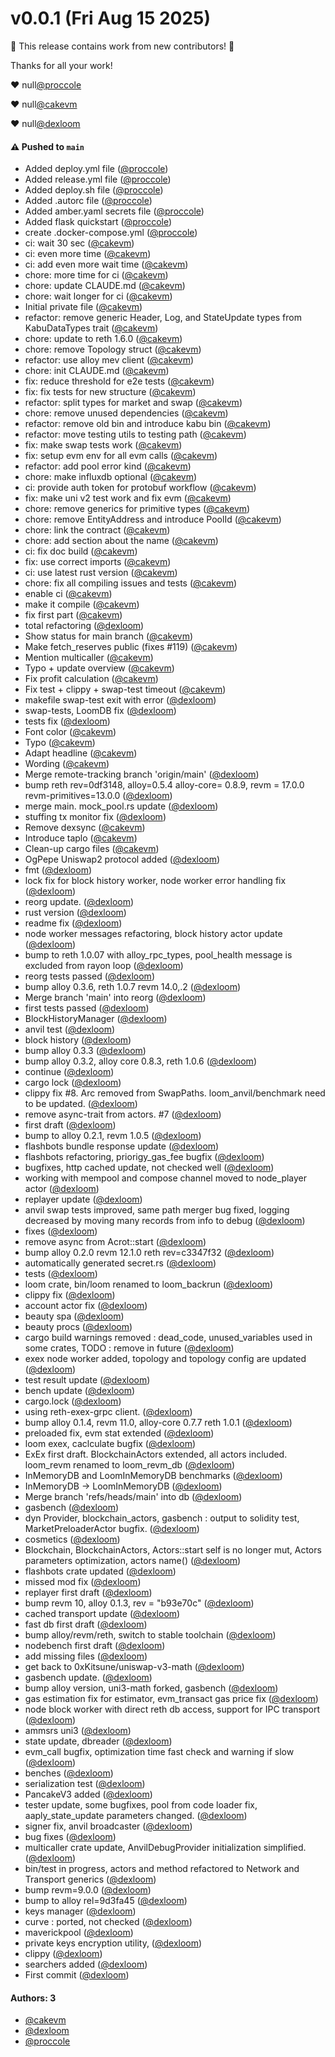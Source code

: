 # v0.0.1 (Fri Aug 15 2025)

:tada: This release contains work from new contributors! :tada:

Thanks for all your work!

:heart: null[@proccole](https://github.com/proccole)

:heart: null[@cakevm](https://github.com/cakevm)

:heart: null[@dexloom](https://github.com/dexloom)

#### ⚠️ Pushed to `main`

- Added deploy.yml file ([@proccole](https://github.com/proccole))
- Added release.yml file ([@proccole](https://github.com/proccole))
- Added deploy.sh file ([@proccole](https://github.com/proccole))
- Added .autorc file ([@proccole](https://github.com/proccole))
- Added amber.yaml secrets file ([@proccole](https://github.com/proccole))
- Added flask quickstart ([@proccole](https://github.com/proccole))
- create .docker-compose.yml ([@proccole](https://github.com/proccole))
- ci: wait 30 sec ([@cakevm](https://github.com/cakevm))
- ci: even more time ([@cakevm](https://github.com/cakevm))
- ci: add even more wait time ([@cakevm](https://github.com/cakevm))
- chore: more time for ci ([@cakevm](https://github.com/cakevm))
- chore: update CLAUDE.md ([@cakevm](https://github.com/cakevm))
- chore: wait longer for ci ([@cakevm](https://github.com/cakevm))
- Initial private file ([@cakevm](https://github.com/cakevm))
- refactor: remove generic Header, Log, and StateUpdate types from KabuDataTypes trait ([@cakevm](https://github.com/cakevm))
- chore: update to reth 1.6.0 ([@cakevm](https://github.com/cakevm))
- chore: remove Topology struct ([@cakevm](https://github.com/cakevm))
- refactor: use alloy mev client ([@cakevm](https://github.com/cakevm))
- chore: init CLAUDE.md ([@cakevm](https://github.com/cakevm))
- fix: reduce threshold for e2e tests ([@cakevm](https://github.com/cakevm))
- fix: fix tests for new structure ([@cakevm](https://github.com/cakevm))
- refactor: split types for market and swap ([@cakevm](https://github.com/cakevm))
- chore: remove unused dependencies ([@cakevm](https://github.com/cakevm))
- refactor: remove old bin and introduce kabu bin ([@cakevm](https://github.com/cakevm))
- refactor: move testing utils to testing path ([@cakevm](https://github.com/cakevm))
- fix: make swap tests work ([@cakevm](https://github.com/cakevm))
- fix: setup evm env for all evm calls ([@cakevm](https://github.com/cakevm))
- refactor: add pool error kind ([@cakevm](https://github.com/cakevm))
- chore: make influxdb optional ([@cakevm](https://github.com/cakevm))
- ci: provide auth token for protobuf workflow ([@cakevm](https://github.com/cakevm))
- fix: make uni v2 test work and fix evm ([@cakevm](https://github.com/cakevm))
- chore: remove generics for primitive types ([@cakevm](https://github.com/cakevm))
- chore: remove EntityAddress and introduce PoolId ([@cakevm](https://github.com/cakevm))
- chore: link the contract ([@cakevm](https://github.com/cakevm))
- chore: add section about the name ([@cakevm](https://github.com/cakevm))
- ci: fix doc build ([@cakevm](https://github.com/cakevm))
- fix: use correct imports ([@cakevm](https://github.com/cakevm))
- ci: use latest rust version ([@cakevm](https://github.com/cakevm))
- chore: fix all compiling issues and tests ([@cakevm](https://github.com/cakevm))
- enable ci ([@cakevm](https://github.com/cakevm))
- make it compile ([@cakevm](https://github.com/cakevm))
- fix first part ([@cakevm](https://github.com/cakevm))
- total refactoring ([@dexloom](https://github.com/dexloom))
- Show status for main branch ([@cakevm](https://github.com/cakevm))
- Make fetch_reserves public (fixes #119) ([@cakevm](https://github.com/cakevm))
- Mention multicaller ([@cakevm](https://github.com/cakevm))
- Typo + update overview ([@cakevm](https://github.com/cakevm))
- Fix profit calculation ([@cakevm](https://github.com/cakevm))
- Fix test + clippy + swap-test timeout ([@cakevm](https://github.com/cakevm))
- makefile swap-test exit with error ([@dexloom](https://github.com/dexloom))
- swap-tests, LoomDB fix ([@dexloom](https://github.com/dexloom))
- tests fix ([@dexloom](https://github.com/dexloom))
- Font color ([@cakevm](https://github.com/cakevm))
- Typo ([@cakevm](https://github.com/cakevm))
- Adapt headline ([@cakevm](https://github.com/cakevm))
- Wording ([@cakevm](https://github.com/cakevm))
- Merge remote-tracking branch 'origin/main' ([@dexloom](https://github.com/dexloom))
- bump reth rev=0df3148, alloy=0.5.4 alloy-core= 0.8.9, revm = 17.0.0 revm-primitives=13.0.0 ([@dexloom](https://github.com/dexloom))
- merge main. mock_pool.rs update ([@dexloom](https://github.com/dexloom))
- stuffing tx monitor fix ([@dexloom](https://github.com/dexloom))
- Remove dexsync ([@cakevm](https://github.com/cakevm))
- Introduce taplo ([@cakevm](https://github.com/cakevm))
- Clean-up cargo files ([@cakevm](https://github.com/cakevm))
- OgPepe Uniswap2 protocol added ([@dexloom](https://github.com/dexloom))
- fmt ([@dexloom](https://github.com/dexloom))
- lock fix for block history worker, node worker error handling fix ([@dexloom](https://github.com/dexloom))
- reorg update. ([@dexloom](https://github.com/dexloom))
- rust version ([@dexloom](https://github.com/dexloom))
- readme fix ([@dexloom](https://github.com/dexloom))
- node worker messages refactoring, block history actor update ([@dexloom](https://github.com/dexloom))
- bump to reth 1.0.07 with alloy_rpc_types, pool_health message is excluded from rayon loop ([@dexloom](https://github.com/dexloom))
- reorg tests passed ([@dexloom](https://github.com/dexloom))
- bump alloy 0.3.6, reth 1.0.7 revm 14.0,.2 ([@dexloom](https://github.com/dexloom))
- Merge branch 'main' into reorg ([@dexloom](https://github.com/dexloom))
- first tests passed ([@dexloom](https://github.com/dexloom))
- BlockHistoryManager ([@dexloom](https://github.com/dexloom))
- anvil test ([@dexloom](https://github.com/dexloom))
- block history ([@dexloom](https://github.com/dexloom))
- bump alloy 0.3.3 ([@dexloom](https://github.com/dexloom))
- bump alloy 0.3.2, alloy core 0.8.3, reth 1.0.6 ([@dexloom](https://github.com/dexloom))
- continue ([@dexloom](https://github.com/dexloom))
- cargo lock ([@dexloom](https://github.com/dexloom))
- clippy fix #8. Arc removed from SwapPaths. loom_anvil/benchmark need to be updated. ([@dexloom](https://github.com/dexloom))
- remove async-trait from actors. #7 ([@dexloom](https://github.com/dexloom))
- first draft ([@dexloom](https://github.com/dexloom))
- bump to alloy 0.2.1, revm 1.0.5 ([@dexloom](https://github.com/dexloom))
- flashbots bundle response update ([@dexloom](https://github.com/dexloom))
- flashbots refactoring, priorigy_gas_fee bugfix ([@dexloom](https://github.com/dexloom))
- bugfixes, http cached update, not checked well ([@dexloom](https://github.com/dexloom))
- working with mempool and compose channel moved to node_player actor ([@dexloom](https://github.com/dexloom))
- replayer update ([@dexloom](https://github.com/dexloom))
- anvil swap tests improved, same path merger bug fixed, logging decreased by moving many records from info to debug ([@dexloom](https://github.com/dexloom))
- fixes ([@dexloom](https://github.com/dexloom))
- remove async from Acrot::start ([@dexloom](https://github.com/dexloom))
- bump alloy 0.2.0 revm 12.1.0 reth rev=c3347f32 ([@dexloom](https://github.com/dexloom))
- automatically generated secret.rs ([@dexloom](https://github.com/dexloom))
- tests ([@dexloom](https://github.com/dexloom))
- loom crate, bin/loom renamed to loom_backrun ([@dexloom](https://github.com/dexloom))
- clippy fix ([@dexloom](https://github.com/dexloom))
- account actor fix ([@dexloom](https://github.com/dexloom))
- beauty spa ([@dexloom](https://github.com/dexloom))
- beauty procs ([@dexloom](https://github.com/dexloom))
- cargo build warnings removed : dead_code, unused_variables used in some crates, TODO : remove in future ([@dexloom](https://github.com/dexloom))
- exex node worker added, topology and topology config are updated ([@dexloom](https://github.com/dexloom))
- test result update ([@dexloom](https://github.com/dexloom))
- bench update ([@dexloom](https://github.com/dexloom))
- cargo.lock ([@dexloom](https://github.com/dexloom))
- using reth-exex-grpc client. ([@dexloom](https://github.com/dexloom))
- bump alloy 0.1.4, revm 11.0, alloy-core 0.7.7 reth 1.0.1 ([@dexloom](https://github.com/dexloom))
- preloaded fix, evm stat extended ([@dexloom](https://github.com/dexloom))
- loom exex, caclculate bugfix ([@dexloom](https://github.com/dexloom))
- ExEx first draft. BlockchainActors extended, all actors included. loom_revm renamed to loom_revm_db ([@dexloom](https://github.com/dexloom))
- InMemoryDB and LoomInMemoryDB benchmarks ([@dexloom](https://github.com/dexloom))
- InMemoryDB -> LoomInMemoryDB ([@dexloom](https://github.com/dexloom))
- Merge branch 'refs/heads/main' into db ([@dexloom](https://github.com/dexloom))
- gasbench ([@dexloom](https://github.com/dexloom))
- dyn Provider, blockchain_actors, gasbench : output to solidity test, MarketPreloaderActor bugfix. ([@dexloom](https://github.com/dexloom))
- cosmetics ([@dexloom](https://github.com/dexloom))
- Blockchain, BlockchainActors, Actors::start self is no longer mut, Actors parameters optimization, actors name() ([@dexloom](https://github.com/dexloom))
- flashbots crate updated ([@dexloom](https://github.com/dexloom))
- missed mod fix ([@dexloom](https://github.com/dexloom))
- replayer first draft ([@dexloom](https://github.com/dexloom))
- bump revm 10, alloy 0.1.3, rev = "b93e70c" ([@dexloom](https://github.com/dexloom))
- cached transport update ([@dexloom](https://github.com/dexloom))
- fast db first draft ([@dexloom](https://github.com/dexloom))
- bump alloy/revm/reth, switch to stable toolchain ([@dexloom](https://github.com/dexloom))
- nodebench first draft ([@dexloom](https://github.com/dexloom))
- add missing files ([@dexloom](https://github.com/dexloom))
- get back to 0xKitsune/uniswap-v3-math ([@dexloom](https://github.com/dexloom))
- gasbench update. ([@dexloom](https://github.com/dexloom))
- bump alloy version, uni3-math forked, gasbench ([@dexloom](https://github.com/dexloom))
- gas estimation fix for estimator, evm_transact gas price fix ([@dexloom](https://github.com/dexloom))
- node block worker with direct reth db access, support for IPC transport ([@dexloom](https://github.com/dexloom))
- ammsrs uni3 ([@dexloom](https://github.com/dexloom))
- state update, dbreader ([@dexloom](https://github.com/dexloom))
- evm_call bugfix, optimization time fast check and warning if slow ([@dexloom](https://github.com/dexloom))
- benches ([@dexloom](https://github.com/dexloom))
- serialization test ([@dexloom](https://github.com/dexloom))
- PancakeV3 added ([@dexloom](https://github.com/dexloom))
- tester update, some bugfixes, pool from code loader fix, aaply_state_update parameters changed. ([@dexloom](https://github.com/dexloom))
- signer fix, anvil broadcaster ([@dexloom](https://github.com/dexloom))
- bug fixes ([@dexloom](https://github.com/dexloom))
- multicaller crate update, AnvilDebugProvider initialization simplified. ([@dexloom](https://github.com/dexloom))
- bin/test in progress, actors and method refactored to Network and Transport generics ([@dexloom](https://github.com/dexloom))
- bump revm=9.0.0 ([@dexloom](https://github.com/dexloom))
- bump to alloy rel=9d3fa45 ([@dexloom](https://github.com/dexloom))
- keys manager ([@dexloom](https://github.com/dexloom))
- curve : ported, not checked ([@dexloom](https://github.com/dexloom))
- maverickpool ([@dexloom](https://github.com/dexloom))
- private keys encryption utility, ([@dexloom](https://github.com/dexloom))
- clippy ([@dexloom](https://github.com/dexloom))
- searchers added ([@dexloom](https://github.com/dexloom))
- First commit ([@dexloom](https://github.com/dexloom))

#### Authors: 3

- [@cakevm](https://github.com/cakevm)
- [@dexloom](https://github.com/dexloom)
- [@proccole](https://github.com/proccole)
